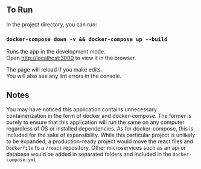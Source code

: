 ## To Run

In the project directory, you can run:

### `docker-compose down -v && docker-compose up --build`

Runs the app in the development mode.<br>
Open [http://localhost:3000](http://localhost:3000) to view it in the browser.

The page will reload if you make edits.<br>
You will also see any lint errors in the console.

## Notes
You may have noticed this application contains unnecessary containerization in the form of docker and docker-compose. The former is purely to ensure that this application will run the same on any computer regardless of OS or installed dependencies. As for docker-compose, this is included for the sake of expansibility. While this particular project is unlikely to be expanded, a production-ready project would move the react files and `Dockerfile` to a `/react` repository. Other microservices such as an api or database would be added in separated folders and included in the `docker-compose.yml`
